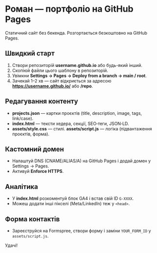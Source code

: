# Роман — портфоліо на GitHub Pages

Статичний сайт без бекенда. Розгортається безкоштовно на GitHub Pages.

## Швидкий старт
1. Створи репозиторій **username.github.io** або будь-який інший.
2. Скопіюй файли цього шаблону в репозиторій.
3. Увімкни **Settings → Pages → Deploy from a branch → main / root**.
4. Зачекай 1–2 хв — сайт відкриється за адресою **https://username.github.io/** або **/repo**.

## Редагування контенту
- **projects.json** — картки проєктів (title, description, image, tags, link/case).
- **index.html** — тексти хедера, секції, SEO‑теги, JSON‑LD.
- **assets/style.css** — стилі. **assets/script.js** — логіка (підвантаження проєктів, форма).

## Кастомний домен
- Налаштуй DNS (CNAME/ALIAS/A) на GitHub Pages і додай домен у Settings → Pages.
- Активуй **Enforce HTTPS**.

## Аналітика
- У **index.html** розкоментуй блок GA4 і встав свій ID `G-XXXX`.
- Можеш додати інші пікселі (Meta/LinkedIn) теж у `<head>`.

## Форма контактів
- Зареєструйся на Formspree, створи форму і заміни `YOUR_FORM_ID` у `assets/script.js`.

Удачі!